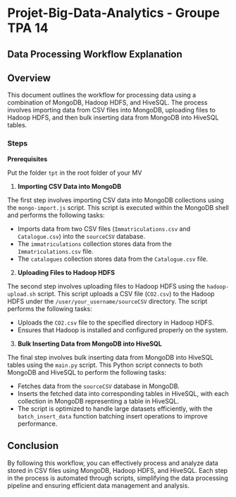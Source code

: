 # Projet-Big-Data-Analytics - Groupe TPA 14

## Data Processing Workflow Explanation

## Overview

This document outlines the workflow for processing data using a combination of MongoDB, Hadoop HDFS, and HiveSQL. The process involves importing data from CSV files into MongoDB, uploading files to Hadoop HDFS, and then bulk inserting data from MongoDB into HiveSQL tables.

### Steps

**Prerequisites**

Put the folder `tpt` in the root folder of your MV

1. **Importing CSV Data into MongoDB**

The first step involves importing CSV data into MongoDB collections using the `mongo-import.js` script. This script is executed within the MongoDB shell and performs the following tasks:

- Imports data from two CSV files (`Immatriculations.csv` and `Catalogue.csv`) into the `sourceCSV` database.
- The `immatriculations` collection stores data from the `Immatriculations.csv` file.
- The `catalogues` collection stores data from the `Catalogue.csv` file.

2. **Uploading Files to Hadoop HDFS**

The second step involves uploading files to Hadoop HDFS using the `hadoop-upload.sh` script. This script uploads a CSV file (`CO2.csv`) to the Hadoop HDFS under the `/user/your_username/sourceCSV` directory. The script performs the following tasks:

- Uploads the `CO2.csv` file to the specified directory in Hadoop HDFS.
- Ensures that Hadoop is installed and configured properly on the system.

3. **Bulk Inserting Data from MongoDB into HiveSQL**

The final step involves bulk inserting data from MongoDB into HiveSQL tables using the `main.py` script. This Python script connects to both MongoDB and HiveSQL to perform the following tasks:

- Fetches data from the `sourceCSV` database in MongoDB.
- Inserts the fetched data into corresponding tables in HiveSQL, with each collection in MongoDB representing a table in HiveSQL.
- The script is optimized to handle large datasets efficiently, with the `batch_insert_data` function batching insert operations to improve performance.

## Conclusion

By following this workflow, you can effectively process and analyze data stored in CSV files using MongoDB, Hadoop HDFS, and HiveSQL. Each step in the process is automated through scripts, simplifying the data processing pipeline and ensuring efficient data management and analysis.
